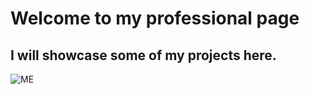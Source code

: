 # Welcome to my professional page

## I will showcase some of my projects here.

![ME](https://scontent-lga3-2.xx.fbcdn.net/v/t1.0-9/48418793_10210167589904986_6993109336675319808_n.jpg?_nc_cat=109&_nc_sid=09cbfe&_nc_ohc=OoxEHrntNVIAX9AEXJQ&_nc_ht=scontent-lga3-2.xx&oh=25f5b8dfcc7b7e1c456381b7cf89605e&oe=5FAC7656)



